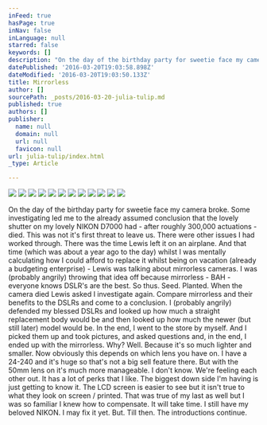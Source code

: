 ```yaml
---
inFeed: true
hasPage: true
inNav: false
inLanguage: null
starred: false
keywords: []
description: "On the day of the birthday party for sweetie face my camera broke.  Some investigating led me to the already assumed conclusion that the lovely shutter on my lovely NIKON D7000 had - after roughly 300,000 actuations - died.\n\nThis was not it's first threat to leave us.  There were other issues I had worked through.  There was the time Lewis left it on an airplane.  And that time (which was about a year ago to the day) whilst I was mentally calculating how I could afford to replace it whilst being on vacation (already a budgeting enterprise) - Lewis was talking about mirrorless cameras.  I was (probably angrily) throwing that idea off because mirrorless - BAH - everyone knows DSLR's are the best.\n\nSo thus.  Seed.  Planted.\n\nWhen the camera died Lewis asked I investigate again.  Compare mirrorless and their benefits to the DSLRs and come to a conclusion.  I (probably angrily) defended my blessed DSLRs and looked up how much a straight replacement body would be and then looked up how much the newer (but still later) model would be.\n\nIn the end, I went to the store by myself.  And I picked them up and took pictures, and asked questions and, in the end, I ended up with the mirrorless.\n\nWhy? \n\nWell.  Because it's so much lighter and smaller.  Now obviously this depends on which lens you have on.  I have a 24-240 and it's huge so that's not a big sell feature there.  But with the 50mm lens on it's much more manageable.\n\nI don't know.  We're feeling each other out.  It has a lot of perks that I like.  The biggest down side I'm having is just getting to know it.  The LCD screen is easier to see but it isn't true to what they look on screen / printed.  That was true of my last as well but I was so familiar I knew how to compensate.  It will take time.\n\nI still have my beloved NIKON.  I may fix it yet.  But.  Till then.  The introductions continue."
datePublished: '2016-03-20T19:03:58.898Z'
dateModified: '2016-03-20T19:03:50.133Z'
title: Mirrorless
author: []
sourcePath: _posts/2016-03-20-julia-tulip.md
published: true
authors: []
publisher:
  name: null
  domain: null
  url: null
  favicon: null
url: julia-tulip/index.html
_type: Article

---
```

![](https://the-grid-user-content.s3-us-west-2.amazonaws.com/b1efd707-dcd4-42c6-bf33-1afadc3499ac.jpg)
![](https://the-grid-user-content.s3-us-west-2.amazonaws.com/02170e4a-6c90-418a-96b7-368dff973223.jpg)
![](https://s3-us-west-2.amazonaws.com/the-grid-img/p/a842b161b5a14d61400f8501eacc78ca73536977.jpg)
![](https://the-grid-user-content.s3-us-west-2.amazonaws.com/6aca3f2e-0693-4520-bd9b-e46e109dcb23.jpg)
![](https://the-grid-user-content.s3-us-west-2.amazonaws.com/67f5ca9b-2af9-4a22-a3df-e679ff87a852.jpg)
![](https://the-grid-user-content.s3-us-west-2.amazonaws.com/b90384ca-eb72-4e72-8769-9c7388d72a42.jpg)
![](https://the-grid-user-content.s3-us-west-2.amazonaws.com/94ca0977-a109-4fb0-a0be-d4c8b334223a.jpg)
![](https://the-grid-user-content.s3-us-west-2.amazonaws.com/2b4324da-13d9-4d6f-acf8-09089c8ddcbf.jpg)
![](https://the-grid-user-content.s3-us-west-2.amazonaws.com/a66f20b7-0e47-4d0c-b5b6-d1e816bf938c.jpg)
![](https://the-grid-user-content.s3-us-west-2.amazonaws.com/442d3163-3fbf-4349-8657-6f0d115163b7.jpg)
![](https://the-grid-user-content.s3-us-west-2.amazonaws.com/531abcbc-a885-4a86-bf08-61f68405efc2.jpg)
![](https://the-grid-user-content.s3-us-west-2.amazonaws.com/6359569d-5d38-4f39-8e3c-bb49cd0b9094.jpg)

On the day of the birthday party for sweetie face my camera broke. Some investigating led me to the already assumed conclusion that the lovely shutter on my lovely NIKON D7000 had - after roughly 300,000 actuations - died.
This was not it's first threat to leave us. There were other issues I had worked through. There was the time Lewis left it on an airplane. And that time (which was about a year ago to the day) whilst I was mentally calculating how I could afford to replace it whilst being on vacation (already a budgeting enterprise) - Lewis was talking about mirrorless cameras. I was (probably angrily) throwing that idea off because mirrorless - BAH - everyone knows DSLR's are the best.
So thus. Seed. Planted.
When the camera died Lewis asked I investigate again. Compare mirrorless and their benefits to the DSLRs and come to a conclusion. I (probably angrily) defended my blessed DSLRs and looked up how much a straight replacement body would be and then looked up how much the newer (but still later) model would be.
In the end, I went to the store by myself. And I picked them up and took pictures, and asked questions and, in the end, I ended up with the mirrorless.
Why? 
Well. Because it's so much lighter and smaller. Now obviously this depends on which lens you have on. I have a 24-240 and it's huge so that's not a big sell feature there. But with the 50mm lens on it's much more manageable.
I don't know. We're feeling each other out. It has a lot of perks that I like. The biggest down side I'm having is just getting to know it. The LCD screen is easier to see but it isn't true to what they look on screen / printed. That was true of my last as well but I was so familiar I knew how to compensate. It will take time.
I still have my beloved NIKON. I may fix it yet. But. Till then. The introductions continue.